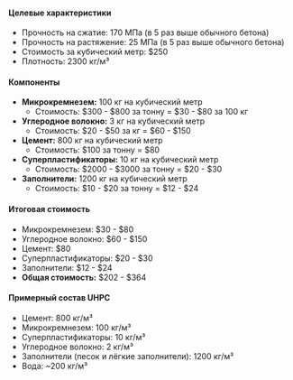 #### Целевые характеристики
- Прочность на сжатие: 170 МПа (в 5 раз выше обычного бетона)
- Прочность на растяжение: 25 МПа (в 5 раз выше обычного бетона)
- Стоимость за кубический метр: $250
- Плотность: 2300 кг/м³

#### Компоненты
- **Микрокремнезем:** 100 кг на кубический метр  
  - Стоимость: $300 - $800 за тонну = $30 - $80 за 100 кг
- **Углеродное волокно:** 3 кг на кубический метр  
  - Стоимость: $20 - $50 за кг = $60 - $150
- **Цемент:** 800 кг на кубический метр  
  - Стоимость: $100 за тонну = $80
- **Суперпластификаторы:** 10 кг на кубический метр  
  - Стоимость: $2000 - $3000 за тонну = $20 - $30
- **Заполнители:** 1200 кг на кубический метр  
  - Стоимость: $10 - $20 за тонну = $12 - $24

#### Итоговая стоимость
- Микрокремнезем: $30 - $80
- Углеродное волокно: $60 - $150
- Цемент: $80
- Суперпластификаторы: $20 - $30
- Заполнители: $12 - $24
- **Общая стоимость:** $202 - $364

#### Примерный состав UHPC
- Цемент: 800 кг/м³  
- Микрокремнезем: 100 кг/м³  
- Суперпластификаторы: 10 кг/м³  
- Углеродное волокно: 2 кг/м³  
- Заполнители (песок и лёгкие заполнители): 1200 кг/м³  
- Вода: ~200 кг/м³